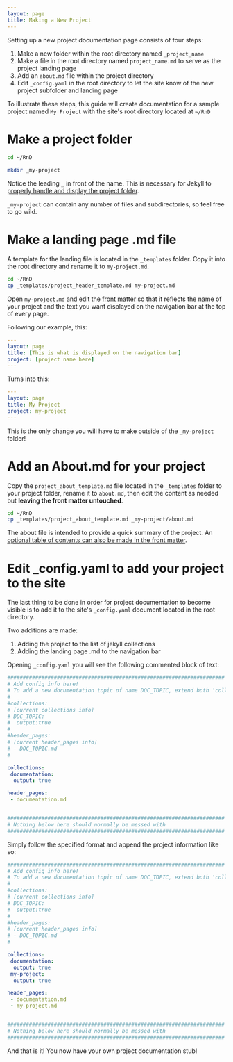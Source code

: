 ```yaml
---
layout: page
title: Making a New Project
---
```


Setting up a new project documentation page consists of four steps:

1. Make a new folder within the root directory named `_project_name`
2. Make a file in the root directory named `project_name.md` to serve
   as the project landing page
3. Add an `about.md` file within the project directory
4. Edit `_config.yaml` in the root directory to let the site know of
   the new project subfolder and landing page
   
To illustrate these steps, this guide will create documentation for a
sample project named `My Project` with the site's root directory
located at `~/RnD`


# Make a project folder

```bash
cd ~/RnD

mkdir _my-project
```

Notice the leading `_` in front of the name. This is necessary for
Jekyll to [properly handle and display the project
folder](https://jekyllrb.com/docs/collections/).

`_my-project` can contain any number of files and subdirectories, so
feel free to go wild.

# Make a landing page .md file 

A template for the landing file is located in the `_templates`
folder. Copy it into the root directory and rename it to
`my-project.md`.

```bash
cd ~/RnD
cp _templates/project_header_template.md my-project.md
```

Open `my-project.md` and edit the [front
matter](https://jekyllrb.com/docs/frontmatter/) so that it reflects
the name of your project and the text you want displayed on the
navigation bar at the top of every page.

Following our example, this:

```yaml
---
layout: page
title: [This is what is displayed on the navigation bar]
project: [project name here]
---
```
Turns into this:
```yaml
---
layout: page
title: My Project
project: my-project
---
```

This is the only change you will have to make outside of the
`_my-project` folder!

# Add an About.md for your project

Copy the `project_about_template.md` file located in the `_templates`
folder to your project folder, rename it to `about.md`, then edit the content as needed but
**leaving the front matter untouched**.

```bash
cd ~/RnD
cp _templates/project_about_template.md _my-project/about.md
```
The about file is intended to provide a quick summary of the
project. An [optional table of contents can also be made in the front
matter](#table-of-contents).

# Edit _config.yaml to add your project to the site

The last thing to be done in order for project documentation to become
visible is to add it to the site's `_config.yaml` document located in
the root directory. 

Two additions are made: 

1. Adding the project to the list of jekyll collections
2. Adding the landing page .md to the navigation bar

Opening `_config.yaml` you will see the following commented block of
text:

```yaml
######################################################################
# Add config info here!
# To add a new documentation topic of name DOC_TOPIC, extend both 'collections' and 'header_pages' with the following
#
#collections:
# [current collections info]
# DOC_TOPIC:
#  output:true
#
#header_pages:
# [current header_pages info]
# - DOC_TOPIC.md
#

collections:
 documentation:
  output: true

header_pages:
 - documentation.md


######################################################################
# Nothing below here should normally be messed with
######################################################################
```

Simply follow the specified format and append the project information
like so:

```yaml
######################################################################
# Add config info here!
# To add a new documentation topic of name DOC_TOPIC, extend both 'collections' and 'header_pages' with the following
#
#collections:
# [current collections info]
# DOC_TOPIC:
#  output:true
#
#header_pages:
# [current header_pages info]
# - DOC_TOPIC.md
#

collections:
 documentation:
  output: true
 my-project:
  output: true

header_pages:
 - documentation.md
 - my-project.md


######################################################################
# Nothing below here should normally be messed with
######################################################################
```

And that is it! You now have your own project documentation stub!
